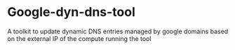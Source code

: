 # Google-dyn-dns-tool

A toolkit to update dynamic DNS entries managed by google domains based on the external IP of the compute running the tool